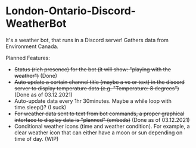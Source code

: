 # London-Ontario-Discord-WeatherBot
It's a weather bot, that runs in a Discord server! Gathers data from Environment Canada.

Planned Features:
- ~~Status (rich presence) for the bot (it will show: "playing with the weather")~~ (Done)
- ~~Auto update a certain channel title (maybe a vc or text) in the discord server to display temperature data (e.g. "Temperature: 8 degrees")~~ (Done as of 03.12.2021)
- Auto-update data every 1hr 30minutes. Maybe a while loop with time.sleep()? (I suck)
- ~~For weather data sent to text from bot commands, a proper graphical interface to display data is "planned" (embeds)~~ (Done as of 03.12.2021)
- Conditional weather icons (time and weather condition). For example, a clear weather icon that can either have a moon or sun depending on time of day. (WIP)
 
